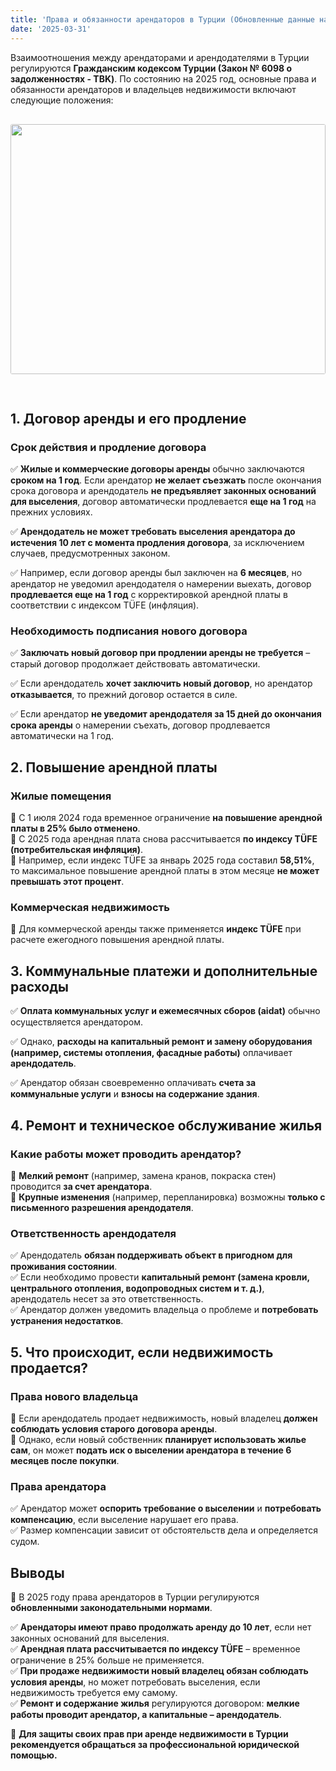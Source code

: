 ```yaml
---
title: 'Права и обязанности арендаторов в Турции (Обновленные данные на 2025 год)'
date: '2025-03-31'
---
```


Взаимоотношения между арендаторами и арендодателями в Турции регулируются **Гражданским кодексом Турции (Закон № 6098 о задолженностях - TBK)**. По состоянию на 2025 год, основные права и обязанности арендаторов и владельцев недвижимости включают следующие положения:
<img src="https://karayaka.ru/assets/images/articles/article6.jpg" width=100% height="400" style="object-fit: cover; border-radius: 3px; margin: 30px auto;" />

## 1. Договор аренды и его продление

### Срок действия и продление договора

✅ **Жилые и коммерческие договоры аренды** обычно заключаются **сроком на 1 год**. Если арендатор **не желает съезжать** после окончания срока договора и арендодатель **не предъявляет законных оснований для выселения**, договор автоматически продлевается **еще на 1 год** на прежних условиях.

✅ **Арендодатель не может требовать выселения арендатора до истечения 10 лет с момента продления договора**, за исключением случаев, предусмотренных законом.

✅ Например, если договор аренды был заключен на **6 месяцев**, но арендатор не уведомил арендодателя о намерении выехать, договор **продлевается еще на 1 год** с корректировкой арендной платы в соответствии с индексом TÜFE (инфляция).

### Необходимость подписания нового договора

✅ **Заключать новый договор при продлении аренды не требуется** – старый договор продолжает действовать автоматически.

✅ Если арендодатель **хочет заключить новый договор**, но арендатор **отказывается**, то прежний договор остается в силе.

✅ Если арендатор **не уведомит арендодателя за 15 дней до окончания срока аренды** о намерении съехать, договор продлевается автоматически на 1 год.

## 2. Повышение арендной платы

### Жилые помещения

📌 С 1 июля 2024 года временное ограничение **на повышение арендной платы в 25% было отменено**.  
📌 С 2025 года арендная плата снова рассчитывается **по индексу TÜFE (потребительская инфляция)**.  
📌 Например, если индекс TÜFE за январь 2025 года составил **58,51%**, то максимальное повышение арендной платы в этом месяце **не может превышать этот процент**.

### Коммерческая недвижимость

📌 Для коммерческой аренды также применяется **индекс TÜFE** при расчете ежегодного повышения арендной платы.

## 3. Коммунальные платежи и дополнительные расходы

✅ **Оплата коммунальных услуг и ежемесячных сборов (aidat)** обычно осуществляется арендатором.

✅ Однако, **расходы на капитальный ремонт и замену оборудования (например, системы отопления, фасадные работы)** оплачивает **арендодатель**.

✅ Арендатор обязан своевременно оплачивать **счета за коммунальные услуги** и **взносы на содержание здания**.

## 4. Ремонт и техническое обслуживание жилья

### Какие работы может проводить арендатор?

🔹 **Мелкий ремонт** (например, замена кранов, покраска стен) проводится **за счет арендатора**.  
🔹 **Крупные изменения** (например, перепланировка) возможны **только с письменного разрешения арендодателя**.

### Ответственность арендодателя

✅ Арендодатель **обязан поддерживать объект в пригодном для проживания состоянии**.  
✅ Если необходимо провести **капитальный ремонт (замена кровли, центрального отопления, водопроводных систем и т. д.)**, арендодатель несет за это ответственность.  
✅ Арендатор должен уведомить владельца о проблеме и **потребовать устранения недостатков**.

## 5. Что происходит, если недвижимость продается?

### Права нового владельца

🔹 Если арендодатель продает недвижимость, новый владелец **должен соблюдать условия старого договора аренды**.  
🔹 Однако, если новый собственник **планирует использовать жилье сам**, он может **подать иск о выселении арендатора в течение 6 месяцев после покупки**.

### Права арендатора

✅ Арендатор может **оспорить требование о выселении** и **потребовать компенсацию**, если выселение нарушает его права.  
✅ Размер компенсации зависит от обстоятельств дела и определяется судом.

## Выводы

📌 В 2025 году права арендаторов в Турции регулируются **обновленными законодательными нормами**.

✅ **Арендаторы имеют право продолжать аренду до 10 лет**, если нет законных оснований для выселения.  
✅ **Арендная плата рассчитывается по индексу TÜFE** – временное ограничение в 25% больше не применяется.  
✅ **При продаже недвижимости новый владелец обязан соблюдать условия аренды**, но может потребовать выселения, если недвижимость требуется ему самому.  
✅ **Ремонт и содержание жилья** регулируются договором: **мелкие работы проводит арендатор, а капитальные – арендодатель**.

📌 **Для защиты своих прав при аренде недвижимости в Турции рекомендуется обращаться за профессиональной юридической помощью.**
